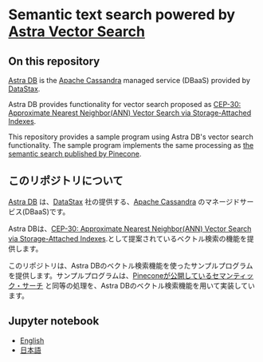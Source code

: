 # Semantic text search powered by [Astra Vector Search](https://docs.datastax.com/en/astra-serverless/docs/vector-search/overview.html)

## On this repository

[Astra DB](https://www.datastax.com/jp/products/datastax-astra) is the [Apache Cassandra](https://cassandra.apache.org/_/index.html) managed service (DBaaS) provided by [DataStax](https://www.datastax.com/).

Astra DB provides functionality for vector search proposed as [CEP-30: Approximate Nearest Neighbor(ANN) Vector Search via Storage-Attached Indexes](https://cwiki.apache.org/confluence/display/CASSANDRA/CEP-30%3A+Approximate+Nearest+Neighbor%28ANN%29+Vector+Search+via+Storage-Attached+Indexes).

This repository provides a sample program using Astra DB's vector search functionality. The sample program implements the same processing as [the semantic search published by Pinecone](https://docs.pinecone.io/docs/semantic-text-search).

## このリポジトリについて

[Astra DB](https://www.datastax.com/jp/products/datastax-astra) は、[DataStax](https://www.datastax.com/) 社の提供する、[Apache Cassandra](https://cassandra.apache.org/_/index.html) のマネージドサービス(DBaaS)です。

Astra DBは、[CEP-30: Approximate Nearest Neighbor(ANN) Vector Search via Storage-Attached Indexes](https://cwiki.apache.org/confluence/display/CASSANDRA/CEP-30%3A+Approximate+Nearest+Neighbor%28ANN%29+Vector+Search+via+Storage-Attached+Indexes).として提案されているベクトル検索の機能を提供します。

このリポジトリは、Astra DBのベクトル検索機能を使ったサンプルプログラムを提供します。サンプルプログラムは、[Pineconeが公開しているセマンティック・サーチ](https://docs.pinecone.io/docs/semantic-text-search) と同等の処理を、Astra DBのベクトル検索機能を用いて実装しています。

## Jupyter notebook

 - [English](./semantic_text_search-en.ipynb)
 - [日本語](./semantic_text_search-ja.ipynb)


